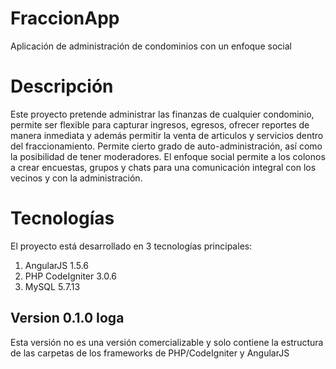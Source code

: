 # FraccionApp
Aplicación de administración de condominios con un enfoque social

# Descripción
Este proyecto pretende administrar las finanzas de cualquier condominio, permite ser flexible para capturar ingresos, egresos, ofrecer reportes de manera inmediata y además permitir la venta de articulos y servicios dentro del fraccionamiento. Permite cierto grado de auto-administración, así como la posibilidad de tener moderadores. El enfoque social permite a los colonos a crear encuestas, grupos y chats para una comunicación integral con los vecinos y con la administración.

# Tecnologías
El proyecto está desarrollado en 3 tecnologías principales:
  1. AngularJS 1.5.6
  2. PHP CodeIgniter 3.0.6
  3. MySQL 5.7.13

## Version 0.1.0 Ioga
Esta versión no es una versión comercializable y solo contiene la estructura de las carpetas de los frameworks de PHP/CodeIgniter y AngularJS
